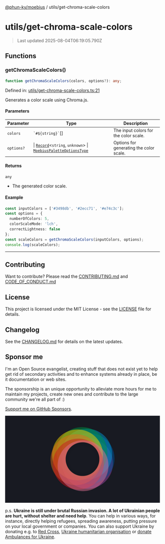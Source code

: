 [@phun-ky/moebius](../README.md) / utils/get-chroma-scale-colors

# utils/get-chroma-scale-colors

> Last updated 2025-08-04T06:19:05.790Z

##

## Functions

### getChromaScaleColors()

```ts
function getChromaScaleColors(colors, options?): any;
```

Defined in: [utils/get-chroma-scale-colors.ts:21](https://github.com/phun-ky/moebius/blob/main/src/utils/get-chroma-scale-colors.ts#L21)

Generates a color scale using Chroma.js.

#### Parameters

| Parameter  | Type                                                                                                                                                                                        | Description                             |
| ---------- | ------------------------------------------------------------------------------------------------------------------------------------------------------------------------------------------- | --------------------------------------- |
| `colors`   | `` `#${string}` ``\[]                                                                                                                                                                       | The input colors for the color scale.   |
| `options?` | \| [`Record`](https://www.typescriptlang.org/docs/handbook/utility-types.html#recordkeys-type)<`string`, `unknown`> \| [`MoebiusPaletteOptionsType`](../types.md#moebiuspaletteoptionstype) | Options for generating the color scale. |

#### Returns

`any`

- The generated color scale.

#### Example

```ts
const inputColors = ['#3498db', '#2ecc71', '#e74c3c'];
const options = {
  numberOfColors: 5,
  colorScaleMode: 'lch',
  correctLightness: false
};
const scaleColors = getChromaScaleColors(inputColors, options);
console.log(scaleColors);
```

---

## Contributing

Want to contribute? Please read the [CONTRIBUTING.md](https://github.com/phun-ky/moebius/blob/main/CONTRIBUTING.md) and [CODE_OF_CONDUCT.md](https://github.com/phun-ky/moebius/blob/main/CODE_OF_CONDUCT.md)

## License

This project is licensed under the MIT License - see the [LICENSE](https://github.com/phun-ky/moebius/blob/main/LICENSE) file for details.

## Changelog

See the [CHANGELOG.md](https://github.com/phun-ky/moebius/blob/main/CHANGELOG.md) for details on the latest updates.

## Sponsor me

I'm an Open Source evangelist, creating stuff that does not exist yet to help get rid of secondary activities and to enhance systems already in place, be it documentation or web sites.

The sponsorship is an unique opportunity to alleviate more hours for me to maintain my projects, create new ones and contribute to the large community we're all part of :)

[Support me on GitHub Sponsors](https://github.com/sponsors/phun-ky).

![logo](https://github.com/phun-ky/moebius/blob/main/public/images/logo/logo-ring.png?raw=true)

p.s. **Ukraine is still under brutal Russian invasion. A lot of Ukrainian people are hurt, without shelter and need help**. You can help in various ways, for instance, directly helping refugees, spreading awareness, putting pressure on your local government or companies. You can also support Ukraine by donating e.g. to [Red Cross](https://www.icrc.org/en/donate/ukraine), [Ukraine humanitarian organisation](https://savelife.in.ua/en/donate-en/#donate-army-card-weekly) or [donate Ambulances for Ukraine](https://www.gofundme.com/f/help-to-save-the-lives-of-civilians-in-a-war-zone).
